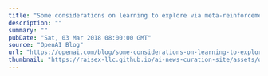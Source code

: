 ```yaml
---
title: "Some considerations on learning to explore via meta-reinforcement learning"
description: ""
summary: ""
pubDate: "Sat, 03 Mar 2018 08:00:00 GMT"
source: "OpenAI Blog"
url: "https://openai.com/blog/some-considerations-on-learning-to-explore-via-meta-reinforcement-learning"
thumbnail: "https://raisex-llc.github.io/ai-news-curation-site/assets/openai_logo.png"
---
```


